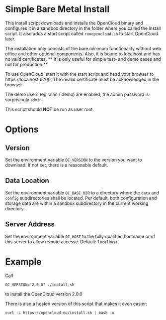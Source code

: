 # Simple Bare Metal Install

This install script downloads and installs the OpenCloud binary and
configures it in a sandbox directory in the folder where you called
the install script. It also adds a start script called `runopencloud.sh`
to start OpenCloud later.

The installation only consists of the bare minimum functionality 
without web office and other optional components. Also, it is bound
to localhost and has no valid certificates. ** It is only
useful for simple test- and demo cases and not for production.**

To use OpenCloud, start it with the start script and head your
browser to https://localhost:9200. The invalid certificate  must
be acknowledged in the browser.

The demo users (eg. alan / demo) are enabled, the admin password
is surprisingly `admin`.

This script should **NOT** be run as user root.

# Options

## Version

Set the environment variable `OC_VERSION` to the version you want
to download. If not set, there is a reasonable default. 

## Data Location

Set the environment variable `OC_BASE_DIR` to a directory where the
`data` and `config` subdirectories shall be located. Per default,
both configuration and storage data are within a sandbox subdirectory
in the current working directory.

## Server Address

Set the environment variable `OC_HOST` to the fully qualified hostname
or of this server to allow remote accesse. Default: `localhost`.

# Example

Call

```
OC_VERSION="2.0.0" ./install.sh
``` 
to install the OpenCloud version 2.0.0

There is also a hosted version of this script that makes it even
easier:

```
curl -L https://opencloud.eu/install.sh | bash -x 
```

